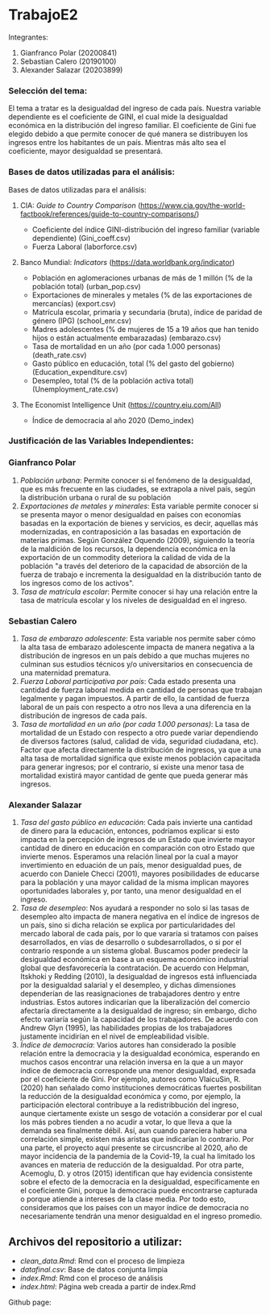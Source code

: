 # TrabajoE2

Integrantes:

1. Gianfranco Polar (20200841)
2. Sebastian Calero (20190100)
3. Alexander Salazar (20203899) 


### Selección del tema:

El tema a tratar es la desigualdad del ingreso de cada país. Nuestra variable dependiente es el coeficiente de GINI, el cual mide la desigualdad económica en la distribución del ingreso familiar.
El coeficiente de Gini fue elegido debido a que permite conocer de qué manera se distribuyen los ingresos entre los habitantes de un país. Mientras más alto sea el
coeficiente, mayor desigualdad se presentará.

### Bases de datos utilizadas para el análisis:

Bases de datos utilizadas para el análisis: 

1. CIA: *Guide to Country Comparison* (https://www.cia.gov/the-world-factbook/references/guide-to-country-comparisons/)

      - Coeficiente del índice GINI-distribución del ingreso familiar (variable dependiente) (Gini_coeff.csv)
      - Fuerza Laboral (laborforce.csv)

2. Banco Mundial: *Indicators* (https://data.worldbank.org/indicator)

      - Población en aglomeraciones urbanas de más de 1 millón (% de la población total) (urban_pop.csv)
      - Exportaciones de minerales y metales (% de las exportaciones de mercancías) (export.csv)
      - Matrícula escolar, primaria y secundaria (bruta), índice de paridad de género (IPG) (school_enr.csv)
      - Madres adolescentes (% de mujeres de 15 a 19 años que han tenido hijos o están actualmente embarazadas) (embarazo.csv)
      - Tasa de mortalidad en un año (por cada 1.000 personas) (death_rate.csv)
      - Gasto público en educación, total (% del gasto del gobierno) (Education_expenditure.csv)
      - Desempleo, total (% de la población activa total) (Unemployment_rate.csv)

3. The Economist Intelligence Unit (https://country.eiu.com/All)
      - Índice de democracia al año 2020 (Demo_index)

### Justificación de las Variables Independientes:

### Gianfranco Polar

1. *Población urbana*: Permite conocer si el fenómeno de la desigualdad, que es más frecuente en las ciudades, se extrapola a nivel país, según la distribución urbana o rural de su población
2. *Exportaciones de metales y minerales*: Esta variable permite conocer si se presenta mayor o menor desigualdad en países con economías basadas en la exportación de bienes y servicios, es decir, aquellas más modernizadas, en contraposición a las basadas en exportación de materias primas. Según González Oquendo (2009), siguiendo la teoría de la maldición de los recursos, la dependencia económica en la exportación de un commodity deteriora la calidad de vida de la población "a través del deterioro de la capacidad de absorción de la fuerza de trabajo e incrementa la desigualdad en la distribución tanto de los ingresos como de los activos".
3. *Tasa de matrícula escolar*: Permite conocer si hay una relación entre la tasa de matrícula escolar y los niveles de desigualdad en el ingreso. 

### Sebastian Calero

1. *Tasa de embarazo adolescente*: Esta variable nos permite saber cómo la alta tasa de embarazo adolescente impacta de manera negativa a la distribución de ingresos en un país debido a que muchas mujeres no culminan sus estudios técnicos y/o universitarios en consecuencia de una maternidad prematura.
2. *Fuerza Laboral participativa por país*: Cada estado presenta una cantidad de fuerza laboral medida en cantidad de personas que trabajan legalmente y pagan impuestos. A partir de ello, la cantidad de fuerza laboral de un país con respecto a otro nos lleva a una diferencia en la distribución de ingresos de cada país.
3. *Tasa de mortalidad en un año (por cada 1.000 personas)*: La tasa de mortalidad de un Estado con respecto a otro puede variar dependiendo de diversos factores (salud, calidad de vida, seguridad ciudadana, etc). Factor que afecta directamente la distribución de ingresos, ya que a una alta tasa de mortalidad significa que existe menos población capacitada para generar ingresos; por el contrario, si existe una menor tasa de mortalidad existirá mayor cantidad de gente que pueda generar más ingresos. 

### Alexander Salazar 

1. *Tasa del gasto público en educación*: Cada país invierte una cantidad de dinero para la educación, entonces, podríamos explicar si esto impacta en la percepción de ingresos de un Estado que invierte mayor cantidad de dinero en educación en comparación con otro Estado que invierte menos. Esperamos una relación lineal por la cual a mayor invertimiento en eduación de un país, menor desigualdad pues, de acuerdo con Daniele Checci (2001), mayores posibilidades de educarse para la población y una mayor calidad de la misma implican mayores oportunidades laborales y, por tanto, una menor desigualdad en el ingreso.
2. *Tasa de desempleo*: Nos ayudará a responder no solo si las tasas de desempleo alto impacta de manera negativa en el índice de ingresos de un país, sino si dicha relación se explica por particularidades del mercado laboral de cada país, por lo que vararía si tratamos con países desarrollados, en vías de desarrollo o subdesarrollados, o si por el contrario responde a un sistema global. Buscamos poder predecir la desigualdad económica en base a un esquema económico industrial global que desfavorecería la contratación. De acuerdo con Helpman, Itskhoki y Redding (2010), la desigualdad de ingresos está influenciada por la desigualdad salarial y el desempleo, y dichas dimensiones dependerían de las reasignaciones de trabajadores dentro y entre industrias. Estos autores indicarían que la liberalización del comercio afectaría directamente a la desigualdad de ingreso; sin embargo, dicho efecto variaría según la capacidad de los trabajadores. De acuerdo con Andrew Glyn (1995), las habilidades propias de los trabajadores justamente incidirían en el nivel de empleabilidad visible.
3. *Índice de democracia*: Varios autores han considerado la posible relación entre la democracia y la desigualdad económica, esperando en muchos casos encontrar una relación inversa en la que a un mayor índice de democracia corresponde una menor desigualdad, expresada por el coeficiente de Gini. Por ejemplo, autores como VlaicuSin, R.(2020) han señalado como instituciones democráticas fuertes posbilitan la reducción de la desigualdad económica y como, por ejemplo, la participación electoral contribuye a la redistribbución del ingreso, aunque ciertamente existe un sesgo de votación a considerar por el cual los más pobres tienden a no acudir a votar, lo que lleva a que la demanda sea finalmente débil. Así, aun cuando pareciera haber una correlación simple, existen más aristas que indicarían lo contrario. Por una parte, el proyecto aquí presente se circusncribe al 2020, año de mayor incidencia de la pandemia de la Covid-19, la cual ha limitado los avances en materia de reducción de la desigualdad. Por otra parte, Acemoglu, D. y otros (2015) identifican que hay evidencia consistente sobre el efecto de la democracia en la desigualdad, especificamente en el coeficiente Gini, porque la democracia puede encontrarse capturada o porque atiende a intereses de la clase media. Por todo esto, consideramos que los países con un mayor índice de democracia no necesariamente tendrán una menor desigualdad en el ingreso promedio. 

## Archivos del repositorio a utilizar:

- *clean_data.Rmd*: Rmd con el proceso de limpieza
- *datafinal.csv*: Base de datos conjunta limpia
- *index.Rmd*: Rmd con el proceso de análisis
- *index.html*: Página web creada a partir de index.Rmd

Github page: 

